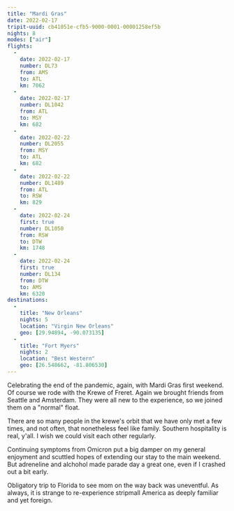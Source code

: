```yaml
---
title: "Mardi Gras"
date: 2022-02-17
tripit-uuid: cb41051e-cfb5-9000-0001-00001258ef5b
nights: 8
modes: ["air"]
flights:
  -
    date: 2022-02-17
    number: DL73
    from: AMS
    to: ATL
    km: 7062
  -
    date: 2022-02-17
    number: DL1042
    from: ATL
    to: MSY
    km: 682
  -
    date: 2022-02-22
    number: DL2055
    from: MSY
    to: ATL
    km: 682
  -
    date: 2022-02-22
    number: DL1489
    from: ATL
    to: RSW
    km: 829
  -
    date: 2022-02-24
    first: true
    number: DL1050
    from: RSW
    to: DTW
    km: 1748
  -
    date: 2022-02-24
    first: true
    number: DL134
    from: DTW
    to: AMS
    km: 6320
destinations:
  -
    title: "New Orleans"
    nights: 5
    location: "Virgin New Orleans"
    geo: [29.94894, -90.073135]
  -
    title: "Fort Myers"
    nights: 2
    location: "Best Western"
    geo: [26.548662, -81.806530]
---
```


Celebrating the end of the pandemic, again, with Mardi Gras first weekend. Of course we rode with the Krewe of Freret. Again we brought friends from Seattle and Amsterdam. They were all new to the experience, so we joined them on a "normal" float.

There are so many people in the krewe's orbit that we have only met a few times, and not often, that nonetheless feel like family. Southern hospitality is real, y'all. I wish we could visit each other regularly.

Continuing symptoms from Omicron put a big damper on my general enjoyment and scuttled hopes of extending our stay to the main weekend. But adreneline and alchohol made parade day a great one, even if I crashed out a bit early.

Obligatory trip to Florida to see mom on the way back was uneventful. As always, it is strange to re-experience stripmall America as deeply familiar and yet foreign.
